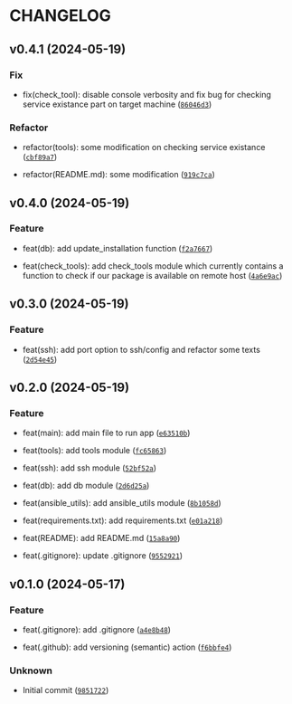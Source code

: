 # CHANGELOG



## v0.4.1 (2024-05-19)

### Fix

* fix(check_tool): disable console verbosity and fix bug for checking service existance part on target machine ([`86046d3`](https://github.com/DoTech-fi/LinuxWatchTower/commit/86046d335a5f4e0534f50021717bd12f3c434ad2))

### Refactor

* refactor(tools): some modification on checking service existance ([`cbf89a7`](https://github.com/DoTech-fi/LinuxWatchTower/commit/cbf89a75e7343d990e4bee83d2fdd2644de0f131))

* refactor(README.md): some modification ([`919c7ca`](https://github.com/DoTech-fi/LinuxWatchTower/commit/919c7cabaefc650b2be904e4da55d834dec129fe))


## v0.4.0 (2024-05-19)

### Feature

* feat(db): add update_installation function ([`f2a7667`](https://github.com/DoTech-fi/LinuxWatchTower/commit/f2a7667b06d6f074d41a7db41a8e41760e576b30))

* feat(check_tools): add check_tools module which currently contains a function to check if our package is available on remote host ([`4a6e9ac`](https://github.com/DoTech-fi/LinuxWatchTower/commit/4a6e9ac6d656fd56ecce05f94b284b53269d26a4))


## v0.3.0 (2024-05-19)

### Feature

* feat(ssh): add port option to ssh/config and refactor some texts ([`2d54e45`](https://github.com/DoTech-fi/LinuxWatchTower/commit/2d54e454433243911d9f4c6db9b347a64da84ce1))


## v0.2.0 (2024-05-19)

### Feature

* feat(main): add main file to run app ([`e63510b`](https://github.com/DoTech-fi/LinuxWatchTower/commit/e63510b5f8909657cb83f6af078d91eeb297b26f))

* feat(tools): add tools module ([`fc65863`](https://github.com/DoTech-fi/LinuxWatchTower/commit/fc658632de05ca5b644f0a3c864439f772816599))

* feat(ssh): add ssh module ([`52bf52a`](https://github.com/DoTech-fi/LinuxWatchTower/commit/52bf52ad6195f4f710cc706c3a97bba12bf897b0))

* feat(db): add db module ([`2d6d25a`](https://github.com/DoTech-fi/LinuxWatchTower/commit/2d6d25a12a4e9150b594f42d6862a157fa3e8d62))

* feat(ansible_utils): add ansible_utils module ([`8b1058d`](https://github.com/DoTech-fi/LinuxWatchTower/commit/8b1058df6cbfb7159a56d44a57e56cb093a65d90))

* feat(requirements.txt): add requirements.txt ([`e01a218`](https://github.com/DoTech-fi/LinuxWatchTower/commit/e01a218fa56c131dbea70a0a3634e257725879bc))

* feat(README): add README.md ([`15a8a90`](https://github.com/DoTech-fi/LinuxWatchTower/commit/15a8a9092e53cb98585f7502e133ded1ce8db4ac))

* feat(.gitignore): update .gitignore ([`9552921`](https://github.com/DoTech-fi/LinuxWatchTower/commit/9552921d6a788c31c66ceadb7e6d422b0a5c8831))


## v0.1.0 (2024-05-17)

### Feature

* feat(.gitignore): add .gitignore ([`a4e8b48`](https://github.com/DoTech-fi/LinuxWatchTower/commit/a4e8b4881ce5e371b625eb22ea071ae52780dc28))

* feat(.github): add versioning (semantic) action ([`f6bbfe4`](https://github.com/DoTech-fi/LinuxWatchTower/commit/f6bbfe403d43d2a60562f05772bf046cb0308049))

### Unknown

* Initial commit ([`9851722`](https://github.com/DoTech-fi/LinuxWatchTower/commit/98517229de96ff711147895cce6f75a8185a12dc))
